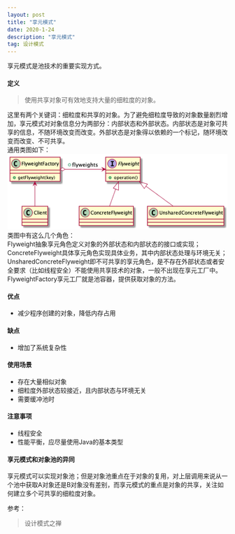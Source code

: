 ```yaml
---
layout: post
title: "享元模式"
date: 2020-1-24
description: "享元模式"
tag: 设计模式
---  
```


享元模式是池技术的重要实现方式。
#### 定义
> 使用共享对象可有效地支持大量的细粒度的对象。

这里有两个关键词：细粒度和共享的对象。为了避免细粒度导致的对象数量剧烈增加，享元模式对对象信息分为两部分：内部状态和外部状态。内部状态是对象可共享的信息，不随环境改变而改变。外部状态是对象得以依赖的一个标记，随环境改变而改变、不可共享。  
通用类图如下：  
![](/images/posts/designpattern/flyweight.png)  
类图中有这么几个角色：  
Flyweight抽象享元角色定义对象的外部状态和内部状态的接口或实现；  
ConcreteFlyweight具体享元角色实现具体业务，其中内部状态处理与环境无关；  
UnsharedConcreteFlyweight即不可共享的享元角色，是不存在外部状态或者安全要求（比如线程安全）不能使用共享技术的对象，一般不出现在享元工厂中。  
FlyweightFactory享元工厂就是池容器，提供获取对象的方法。

#### 优点
- 减少程序创建的对象，降低内存占用

#### 缺点
- 增加了系统复杂性

#### 使用场景
- 存在大量相似对象
- 细粒度外部状态较接近，且内部状态与环境无关
- 需要缓冲池时

#### 注意事项
- 线程安全
- 性能平衡，应尽量使用Java的基本类型

#### 享元模式和对象池的异同
享元模式可以实现对象池；但是对象池重点在于对象的复用，对上层调用来说从一个池中获取A对象还是B对象没有差别，而享元模式的重点是对象的共享，关注如何建立多个可共享的细粒度对象。

参考：
> 设计模式之禅